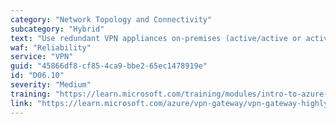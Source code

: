 ```yaml
---
category: "Network Topology and Connectivity"
subcategory: "Hybrid"
text: "Use redundant VPN appliances on-premises (active/active or active/passive)."
waf: "Reliability"
service: "VPN"
guid: "45866df8-cf85-4ca9-bbe2-65ec1478919e"
id: "D06.10"
severity: "Medium"
training: "https://learn.microsoft.com/training/modules/intro-to-azure-vpn-gateway/"
link: "https://learn.microsoft.com/azure/vpn-gateway/vpn-gateway-highlyavailable"
---
```

